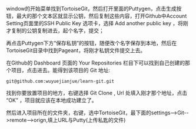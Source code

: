 window的开始菜单找到TortoiseGit，然后打开里面的Puttygen，点击生成按钮，最大的那个文本区就显示公钥，然后复制这些内容，打开Github中Account Setting页面里的SSH Public Key 选项卡，选择 Add another public key ，将刚才复制的公钥复制进去，起个名字，提交；

再点击Puttygen下方“保存私钥”的按钮，随便改个名字保存到本地，然后在TortoiseGit目录中找到Pageant，将刚才私钥文件提交上去。

在Github的 Dashboard 页面的 Your Repositories 栏目下可以找到自己创建的那个项目，点击进去。能得到该项目的 Git 地址:

```
git@github.com:wuyuejianjue/learn-git.git
```

找到你要放置项目的地方，右键选择 Git Clone , Url 处填入刚才那个地址，点击 “OK” ，项目就应该在本地成功建立了。

然后进入项目所在的文件夹，右键，选中TortoiseGit，最下面的settings-->Git-->remote-->orign,填上URL与Putty(上传私匙的文件)
